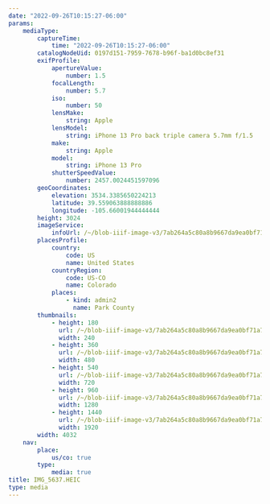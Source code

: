 ```yaml
---
date: "2022-09-26T10:15:27-06:00"
params:
    mediaType:
        captureTime:
            time: "2022-09-26T10:15:27-06:00"
        catalogNodeUid: 0197d151-7959-7678-b96f-ba1d0bc8ef31
        exifProfile:
            apertureValue:
                number: 1.5
            focalLength:
                number: 5.7
            iso:
                number: 50
            lensMake:
                string: Apple
            lensModel:
                string: iPhone 13 Pro back triple camera 5.7mm f/1.5
            make:
                string: Apple
            model:
                string: iPhone 13 Pro
            shutterSpeedValue:
                number: 2457.0024451597096
        geoCoordinates:
            elevation: 3534.3385650224213
            latitude: 39.559063888888886
            longitude: -105.66001944444444
        height: 3024
        imageService:
            infoUrl: /~/blob-iiif-image-v3/7ab264a5c80a8b9667da9ea0bf71a73303b6af6d40f0fc8d9f8f7cf11fc6e225/info.json
        placesProfile:
            country:
                code: US
                name: United States
            countryRegion:
                code: US-CO
                name: Colorado
            places:
                - kind: admin2
                  name: Park County
        thumbnails:
            - height: 180
              url: /~/blob-iiif-image-v3/7ab264a5c80a8b9667da9ea0bf71a73303b6af6d40f0fc8d9f8f7cf11fc6e225/full/240%2C180/0/default.jpg
              width: 240
            - height: 360
              url: /~/blob-iiif-image-v3/7ab264a5c80a8b9667da9ea0bf71a73303b6af6d40f0fc8d9f8f7cf11fc6e225/full/480%2C360/0/default.jpg
              width: 480
            - height: 540
              url: /~/blob-iiif-image-v3/7ab264a5c80a8b9667da9ea0bf71a73303b6af6d40f0fc8d9f8f7cf11fc6e225/full/720%2C540/0/default.jpg
              width: 720
            - height: 960
              url: /~/blob-iiif-image-v3/7ab264a5c80a8b9667da9ea0bf71a73303b6af6d40f0fc8d9f8f7cf11fc6e225/full/1280%2C960/0/default.jpg
              width: 1280
            - height: 1440
              url: /~/blob-iiif-image-v3/7ab264a5c80a8b9667da9ea0bf71a73303b6af6d40f0fc8d9f8f7cf11fc6e225/full/1920%2C1440/0/default.jpg
              width: 1920
        width: 4032
    nav:
        place:
            us/co: true
        type:
            media: true
title: IMG_5637.HEIC
type: media
---
```


